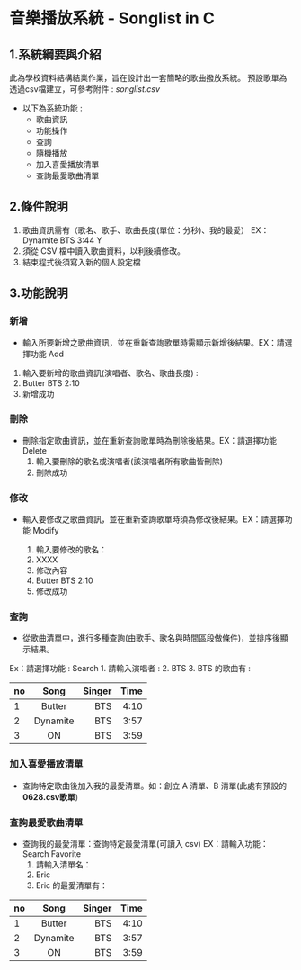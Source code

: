 # 音樂播放系統 - Songlist in C
## 1.系統綱要與介紹

此為學校資料結構結業作業，旨在設計出一套簡略的歌曲撥放系統。
預設歌單為透過csv檔建立，可參考附件 : *songlist.csv*
* 以下為系統功能 :
	* 歌曲資訊
	* 功能操作
	* 查詢
	* 隨機播放
	* 加入喜愛播放清單
	* 查詢最愛歌曲清單


## 2.條件說明

1. 歌曲資訊需有（歌名、歌手、歌曲長度(單位：分秒)、我的最愛）   EX：Dynamite BTS 3:44 Y
2. 須從 CSV 檔中讀入歌曲資料，以利後續修改。
3. 結束程式後須寫入新的個人設定檔


## 3.功能說明
### 新增
* 輸入所要新增之歌曲資訊，並在重新查詢歌單時需顯示新增後結果。EX：請選擇功能  Add


1. 輸入要新增的歌曲資訊(演唱者、歌名、歌曲長度) : 
2. Butter BTS 2:10
3. 新增成功

### 刪除
* 刪除指定歌曲資訊，並在重新查詢歌單時為刪除後結果。EX：請選擇功能 Delete 
    1. 輸入要刪除的歌名或演唱者(該演唱者所有歌曲皆刪除)
    2. 刪除成功

### 修改
* 輸入要修改之歌曲資訊，並在重新查詢歌單時須為修改後結果。EX：請選擇功能 Modify 

    1. 輸入要修改的歌名：
    2. XXXX
    3. 修改內容
    4. Butter BTS 2:10
    5. 修改成功
    
    
### 查詢
* 從歌曲清單中，進行多種查詢(由歌手、歌名與時間區段做條件)，並排序後顯示結果。


Ex：請選擇功能 : Search 
    1. 請輸入演唱者 : 
    2. BTS 
    3. BTS 的歌曲有 :
    
| **no** | **Song** | **Singer** | **Time** |
|-------|:-----:|------:|------:|
| 1   |   Butter   |  BTS | 4:10 |
| 2   |  Dynamite  |  BTS | 3:57 |
| 3   |     ON     |  BTS | 3:59 |
### 加入喜愛播放清單
* 查詢特定歌曲後加入我的最愛清單。如：創立 A 清單、B 清單(此處有預設的 **0628.csv歌單**)

### 查詢最愛歌曲清單
* 查詢我的最愛清單：查詢特定最愛清單(可讀入 csv)
EX：請輸入功能： Search Favorite
    1. 請輸入清單名：
    2. Eric
    3. Eric 的最愛清單有：
    
| **no** | **Song** | **Singer** | **Time** |
|-------|:-----:|------:|------:|
| 1   |   Butter   |  BTS | 4:10 |
| 2   |  Dynamite  |  BTS | 3:57 |
| 3   |     ON     |  BTS | 3:59 |

